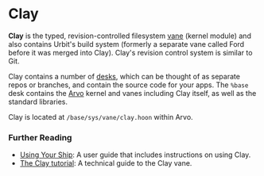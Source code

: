 # Clay

**Clay** is the typed, revision-controlled filesystem [vane](vane.md) (kernel module) and also contains Urbit's build system (formerly a separate vane called Ford before it was merged into Clay). Clay's revision control system is similar to Git.

Clay contains a number of [desks](desk.md), which can be thought of as separate repos or branches, and contain the source code for your apps. The `%base` desk contains the [Arvo](arvo.md) kernel and vanes including Clay itself, as well as the standard libraries.

Clay is located at `/base/sys/vane/clay.hoon` within Arvo.

### Further Reading

- [Using Your Ship](https://urbit.org/using/os/filesystem): A user guide that includes instructions on using Clay.
- [The Clay tutorial](../system/kernel/clay): A technical guide to the Clay vane.

